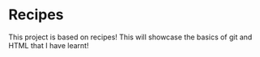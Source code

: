 # Recipes
This project is based on recipes!
This will showcase the basics of git and HTML that I have learnt!
